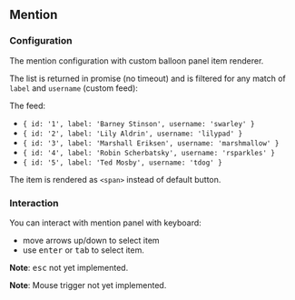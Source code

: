 ## Mention

### Configuration

The mention configuration with custom balloon panel item renderer.

The list is returned in promise (no timeout) and is filtered for any match of `label` and `username` (custom feed):

The feed:
- `{ id: '1', label: 'Barney Stinson', username: 'swarley' }`
- `{ id: '2', label: 'Lily Aldrin', username: 'lilypad' }`
- `{ id: '3', label: 'Marshall Eriksen', username: 'marshmallow' }`
- `{ id: '4', label: 'Robin Scherbatsky', username: 'rsparkles' }`
- `{ id: '5', label: 'Ted Mosby', username: 'tdog' }`

The item is rendered as `<span>` instead of default button.

### Interaction

You can interact with mention panel with keyboard:

- move arrows up/down to select item
- use <kbd>enter</kbd> or <kbd>tab</kbd> to select item.

**Note**: <kbd>esc</kbd> not yet implemented.

**Note**: Mouse trigger not yet implemented.
